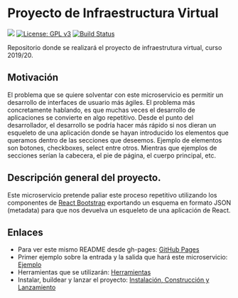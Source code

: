 # Proyecto de Infraestructura Virtual

![](https://github.com/iscoct/proyectoInfraestructuraVirtual/workflows/ReactParser/badge.svg)
[![License: GPL v3](https://img.shields.io/badge/License-GPLv3-blue.svg)](https://www.gnu.org/licenses/gpl-3.0)
[![Build Status](https://travis-ci.com/iscoct/proyectoInfraestructuraVirtual.svg?branch=master)](https://travis-ci.com/iscoct/proyectoInfraestructuraVirtual)

Repositorio donde se realizará el proyecto de infraestrutura virtual, curso 2019/20.

## Motivación

El problema que se quiere solventar con este microservicio es permitir un desarrollo de interfaces de usuario más ágiles.
El problema más concretamente hablando, es que muchas veces el desarrollo de aplicaciones se convierte en algo repetitivo.
Desde el punto del desarrollador, el desarrollo se podría hacer más rápido si nos dieran un esqueleto de una aplicación donde se hayan introducido los elementos que queramos dentro de las secciones que deseemos.
Ejemplo de elementos son botones, checkboxes, select entre otros. Mientras que ejemplos de secciones serían la cabecera, el pie de página, el cuerpo principal, etc.

## Descripción general del proyecto.

Este microservicio pretende paliar este proceso repetitivo utilizando los componentes de [React Bootstrap](https://react-bootstrap.github.io/components/alerts) exportando un esquema en formato JSON (metadata) para que nos devuelva un esqueleto de una aplicación de React.

## Enlaces

- Para ver este mismo README desde gh-pages: [GitHub Pages](https://iscoct.github.io/proyectoInfraestructuraVirtual/)
- Primer ejemplo sobre la entrada y la salida que hará este microservicio: [Ejemplo](https://iscoct.github.io/proyectoInfraestructuraVirtual/docs/ejemplo)
- Herramientas que se utilizarán: [Herramientas](https://iscoct.github.io/proyectoInfraestructuraVirtual/docs/herramientas)
- Instalar, buildear y lanzar el proyecto: [Instalación, Construcción y Lanzamiento](https://iscoct.github.io/proyectoInfraestructuraVirtual/docs/lanzamiento)